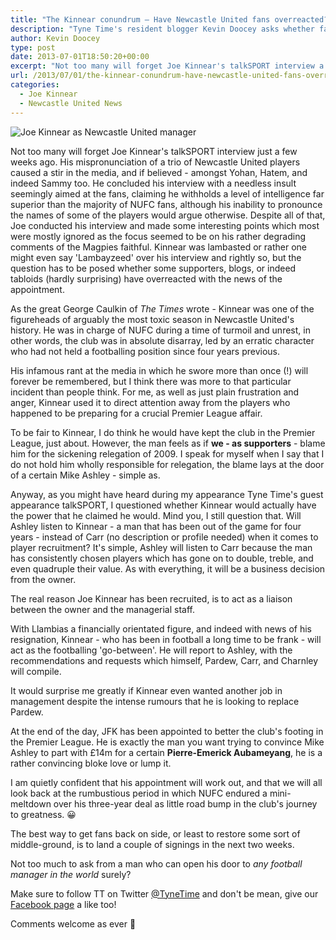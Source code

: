 ```yaml
---
title: "The Kinnear conundrum – Have Newcastle United fans overreacted?"
description: "Tyne Time's resident blogger Kevin Doocey asks whether fans have overreacted to Joe Kinnear's famous appointment as Director of Football at Newcastle United."
author: Kevin Doocey
type: post
date: 2013-07-01T18:50:20+00:00
excerpt: "Not too many will forget Joe Kinnear's talkSPORT interview a few weeks ago. His mispronunciation of a trio of Newcastle United players caused a stir in the media, and if believed - among Yohan, Hatem.."
url: /2013/07/01/the-kinnear-conundrum-have-newcastle-united-fans-overreacted/
categories:
  - Joe Kinnear
  - Newcastle United News
---
```


![Joe Kinnear as Newcastle United manager](https://www.tynetime.com/wp-content/uploads/2013/07/Joe-Kinnear-Newcastle-United.jpg "Kinnear - Rousing interview irked fans but has it passed?")

Not too many will forget Joe Kinnear's talkSPORT interview just a few weeks ago. His mispronunciation of a trio of Newcastle United players caused a stir in the media, and if believed - amongst Yohan, Hatem, and indeed Sammy too. He concluded his interview with a needless insult seemingly aimed at the fans, claiming he withholds a level of intelligence far superior than the majority of NUFC fans, although his inability to pronounce the names of some of the players would argue otherwise. Despite all of that, Joe conducted his interview and made some interesting points which most were mostly ignored as the focus seemed to be on his rather degrading comments of the Magpies faithful. Kinnear was lambasted or rather one might even say 'Lambayzeed' over his interview and rightly so, but the question has to be posed whether some supporters, blogs, or indeed tabloids (hardly surprising) have overreacted with the news of the appointment.

As the great George Caulkin of _The Times_ wrote - Kinnear was one of the figureheads of arguably the most toxic season in Newcastle United's history. He was in charge of NUFC during a time of turmoil and unrest, in other words, the club was in absolute disarray, led by an erratic character who had not held a footballing position since four years previous.

His infamous rant at the media in which he swore more than once (!) will forever be remembered, but I think there was more to that particular incident than people think. For me, as well as just plain frustration and anger, Kinnear used it to direct attention away from the players who happened to be preparing for a crucial Premier League affair.

To be fair to Kinnear, I do think he would have kept the club in the Premier League, just about. However, the man feels as if **we - as supporters** - blame him for the sickening relegation of 2009. I speak for myself when I say that I do not hold him wholly responsible for relegation, the blame lays at the door of a certain Mike Ashley - simple as.

Anyway, as you might have heard during my appearance Tyne Time's guest appearance talkSPORT, I questioned whether Kinnear would actually have the power that he claimed he would. Mind you, I still question that. Will Ashley listen to Kinnear - a man that has been out of the game for four years - instead of Carr (no description or profile needed) when it comes to player recruitment? It's simple, Ashley will listen to Carr because the man has consistently chosen players which has gone on to double, treble, and even quadruple their value. As with everything, it will be a business decision from the owner.

The real reason Joe Kinnear has been recruited, is to act as a liaison between the owner and the managerial staff.

With Llambias a financially orientated figure, and indeed with news of his resignation, Kinnear - who has been in football a long time to be frank - will act as the footballing 'go-between'. He will report to Ashley, with the recommendations and requests which himself, Pardew, Carr, and Charnley will compile.

It would surprise me greatly if Kinnear even wanted another job in management despite the intense rumours that he is looking to replace Pardew.

At the end of the day, JFK has been appointed to better the club's footing in the Premier League. He is exactly the man you want trying to convince Mike Ashley to part with £14m for a certain **Pierre-Emerick Aubameyang**, he is a rather convincing bloke love or lump it.

I am quietly confident that his appointment will work out, and that we will all look back at the rumbustious period in which NUFC endured a mini-meltdown over his three-year deal as little road bump in the club's journey to greatness. 😀

The best way to get fans back on side, or least to restore some sort of middle-ground, is to land a couple of signings in the next two weeks.

Not too much to ask from a man who can open his door to _any football manager in the world_ surely?

Make sure to follow TT on Twitter [@TyneTime](https://twitter.com/tynetime "Tyne Time") and don't be mean, give our [Facebook page](http://www.facebook.com/tynetime "Tyne Time Facebook") a like too!

Comments welcome as ever 🙂
